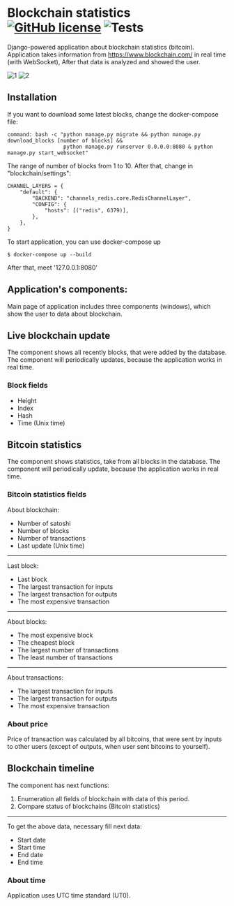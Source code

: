 # Blockchain statistics [![GitHub license](https://img.shields.io/badge/license-MIT-blue.svg)](https://github.com/izveigor/blockchain-statistics/blob/main/LICENSE) ![Tests](https://github.com/izveigor/blockchain-statistics/actions/workflows/push.yml/badge.svg)
Django-powered application about blockchain statistics (bitcoin).
Application takes information from https://www.blockchain.com/ in real time (with WebSocket),
After that data is analyzed and showed the user.

![1](https://user-images.githubusercontent.com/68601180/155368619-7088e32a-31a0-46cb-b930-cbf6add55faa.JPG)
![2](https://user-images.githubusercontent.com/68601180/155368750-776f3ea8-f2a2-421a-836e-daeb158f107b.JPG)

## Installation
If you want to download some latest blocks, change the docker-compose file:
```
command: bash -c "python manage.py migrate && python manage.py download_blocks [number of blocks] && 
                  python manage.py runserver 0.0.0.0:8080 & python manage.py start_websocket"
```
The range of number of blocks from 1 to 10.
After that, change in "blockchain/settings":
```
CHANNEL_LAYERS = {
    "default": {
        "BACKEND": "channels_redis.core.RedisChannelLayer",
        "CONFIG": {
            "hosts": [("redis", 6379)],
        },
    },
}
```
To start application, you can use docker-compose up
```
$ docker-compose up --build
```
After that, meet '127.0.0.1:8080'


## Application's components:
Main page of application includes three components (windows),
which show the user to data about blockchain.

## Live blockchain update
The component shows all recently blocks, that were added by the database.
The component will periodically updates, because the application works in real time.

### Block fields
* Height
* Index
* Hash
* Time (Unix time)

## Bitcoin statistics
The component shows statistics, take from all blocks in the database.
The component will periodically update, because the application works in real time.

### Bitcoin statistics fields
About blockchain:
* Number of satoshi
* Number of blocks
* Number of transactions
* Last update (Unix time)
---
Last block:
* Last block
* The largest transaction for inputs
* The largest transaction for outputs
* The most expensive transaction
---
About blocks:
* The most expensive block
* The cheapest block
* The largest number of transactions
* The least number of transactions
---
About transactions:
* The largest transaction for inputs
* The largest transaction for outputs
* The most expensive transaction

### About price
Price of transaction was calculated by all bitcoins, that were sent by inputs to other users
(except of outputs, when user sent bitcoins to yourself).

## Blockchain timeline
The component has next functions:
1) Enumeration all fields of blockchain with data of this period.
2) Compare status of blockchains (Bitcoin statistics)
---
To get the above data, necessary fill next data:
* Start date
* Start time
* End date
* End time

### About time
Application uses UTC time standard (UT0).

